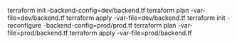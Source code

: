 terraform init -backend-config=dev/backend.tf
terraform plan -var-file=dev/backend.tf
terraform apply -var-file=dev/backend.tf
terraform init -reconfigure -backend-config=prod/prod.tf
terraform plan -var-file=prod/backend.tf
terraform apply -var-file=prod/backend.tf
